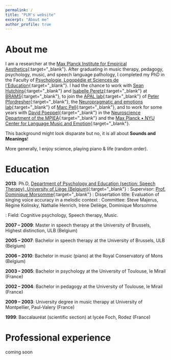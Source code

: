 ```yaml
---
permalink: /
title: "PLM's website"
excerpt: "About me"
author_profile: true
---
```

About me
======

I am a researcher at the [Max Planck Institute for Empirical Aesthetics](https://www.aesthetics.mpg.de/){:target="_blank"}. After graduating in music therapy, pedagogy, psychology, music, and speech language pathology, I completed my PhD in the Faculty of [Psychologie, Logopédie et Sciences de l'Education](https://www.fplse.uliege.be/cms/c_4037467/en/faculte-de-psychologie-logo-et-sc-de-l-education){:target="_blank"}. I had the chance to work with [Sean Hutchins](https://scholar.google.com/citations?hl=de&user=urefqeoAAAAJ){:target="_blank"} and [Isabelle Peretz](https://scholar.google.com/citations?hl=de&user=nQyfzPoAAAAJ){:target="_blank"} at [BRAMS](https://brams.org/){:target="_blank"}, to join the [APAL lab](https://ubwp.buffalo.edu/apal-pfordresher/){:target="_blank"} of [Peter Pfordresher](https://scholar.google.com/citations?user=IK_ZAcYAAAAJ&hl=de){:target="_blank"}, the [Neuropragmatic and emotions lab](]https://www.mcgill.ca/pell_lab/){:target="_blank"} of [Marc Pell](https://scholar.google.com/citations?hl=de&user=gKZxfasAAAAJ){:target="_blank"}, and to work for some years with [David Poeppel](https://scholar.google.com/citations?hl=de&user=9EyT1mYAAAAJ){:target="_blank"} in the [Neuroscience Department of the MPIEA](https://www.aesthetics.mpg.de/en/research/former-departments/department-of-neuroscience.html){:target="_blank"} and the [Max Planck • NYU Center for Language Music and Emotion](https://clame.nyu.edu/){:target="_blank"}.

This background might look disparate but no, it is all about **Sounds and Meanings**!

More generally, I enjoy science, playing piano & life (random order).

Education
======
**2013**: Ph.D, [Department of Psychology and Education (section: Speech Therapy), University of Liège (Belgium)](https://www.fplse.uliege.be/cms/c_4037467/en/faculte-de-psychologie-logo-et-sc-de-l-education){:target="_blank"}
: Supervisor: [Prof. Dominique Morsomme](https://www.fplse.uliege.be/cms/c_4037487/fr/psy-repertoire?uid=U210260){:target="_blank"}
: Dissertation title: Evaluation of singing voice accuracy in a melodic context
: Committee: Steve Majerus, Régine Kolinsky, Nathalie Henrich, Irène Deliège, Dominique Morsomme

: Field: Cognitive psychology, Speech therapy, Music.

**2007 – 2009**: Master in speech therapy at the University of Brussels, Highest distinction, ULB (Belgium) 

**2005 – 2007**: Bachelor in speech therapy at the University of Brussels, ULB (Belgium) 

**2006 – 2010**: Bachelor in music (piano) at the Royal Conservatory of Mons (Belgium) 

**2003 – 2005**: Bachelor in psychology at the University of Toulouse, le Mirail (France) 

**2002 – 2004**: Bachelor in pedagogy at the University of Toulouse, le Mirail (France) 

**2009 – 2003**: University degree in music therapy at University of Montpellier, Paul-Valery (France) 

**1999**: Baccalauréat (scientific section) at lycée Foch, Rodez (France)


Professional experience
======
coming soon
